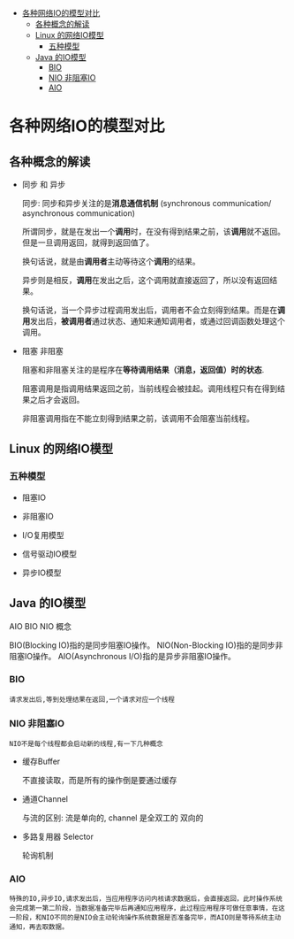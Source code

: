 
- [各种网络IO的模型对比](#各种网络io的模型对比)
    - [各种概念的解读](#各种概念的解读)
    - [Linux 的网络IO模型](#linux-的网络io模型)
        - [五种模型](#五种模型)
    - [Java 的IO模型](#java-的io模型)
        - [BIO](#bio)
        - [NIO  非阻塞IO](#nio--非阻塞io)
        - [AIO](#aio)


# 各种网络IO的模型对比

## 各种概念的解读

- 同步 和 异步

    同步: 同步和异步关注的是**消息通信机制** (synchronous communication/ asynchronous communication)

    所谓同步，就是在发出一个**调用**时，在没有得到结果之前，该**调用**就不返回。但是一旦调用返回，就得到返回值了。
    
    换句话说，就是由**调用者**主动等待这个**调用**的结果。

    异步则是相反，**调用**在发出之后，这个调用就直接返回了，所以没有返回结果。

    换句话说，当一个异步过程调用发出后，调用者不会立刻得到结果。而是在**调用**发出后，**被调用者**通过状态、通知来通知调用者，或通过回调函数处理这个调用。

- 阻塞 非阻塞

    阻塞和非阻塞关注的是程序在**等待调用结果（消息，返回值）时的状态**.

    阻塞调用是指调用结果返回之前，当前线程会被挂起。调用线程只有在得到结果之后才会返回。

    非阻塞调用指在不能立刻得到结果之前，该调用不会阻塞当前线程。

## Linux 的网络IO模型

### 五种模型

- 阻塞IO

- 非阻塞IO

- I/O复用模型

- 信号驱动IO模型

- 异步IO模型



## Java 的IO模型


AIO BIO NIO 概念

BIO(Blocking IO)指的是同步阻塞IO操作。
NIO(Non-Blocking IO)指的是同步非阻塞IO操作。
AIO(Asynchronous I/O)指的是异步非阻塞IO操作。

### BIO 

    请求发出后,等到处理结果在返回,一个请求对应一个线程

### NIO  非阻塞IO

    NIO不是每个线程都会启动新的线程,有一下几种概念

- 缓存Buffer

    不直接读取，而是所有的操作倒是要通过缓存

- 通道Channel 

    与流的区别: 流是单向的, channel 是全双工的 双向的

- 多路复用器 Selector

    轮询机制

### AIO 

    特殊的IO,异步IO,请求发出后，当应用程序访问内核请求数据后，会直接返回，此时操作系统会完成第一第二阶段，当数据准备完毕后再通知应用程序，此过程应用程序可做任意事情，在这一阶段，和NIO不同的是NIO会主动轮询操作系统数据是否准备完毕，而AIO则是等待系统主动通知，再去取数据。